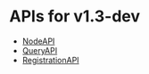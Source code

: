 # APIs for v1.3-dev

 - [NodeAPI](html-APIs/NodeAPI.html)
 - [QueryAPI](html-APIs/QueryAPI.html)
 - [RegistrationAPI](html-APIs/RegistrationAPI.html)
